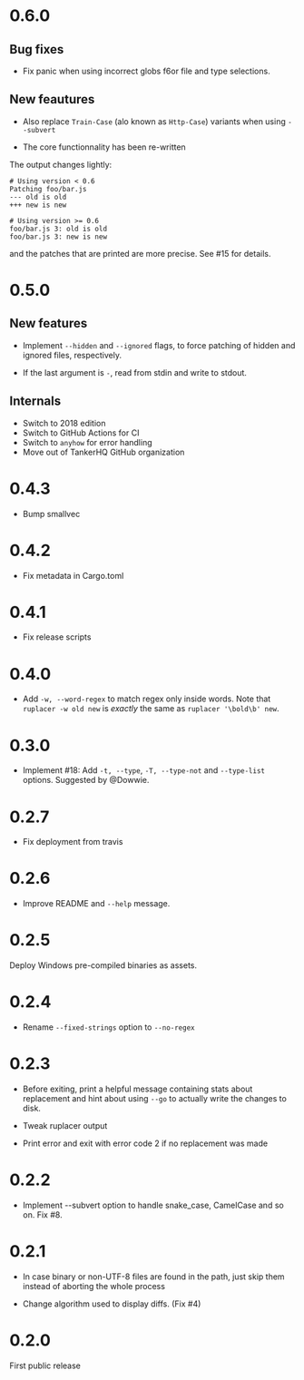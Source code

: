 # 0.6.0

## Bug fixes

* Fix panic when using incorrect globs f6or file and type selections.

## New feautures

* Also replace `Train-Case` (alo known as `Http-Case`) variants when using `--subvert`

* The core functionnality has been re-written

The output changes lightly:

```
# Using version < 0.6
Patching foo/bar.js
--- old is old
+++ new is new
```


```
# Using version >= 0.6
foo/bar.js 3: old is old
foo/bar.js 3: new is new
```

and the patches that are printed are more precise. See #15 for details.


# 0.5.0

## New features

* Implement `--hidden` and `--ignored` flags, to force patching of
  hidden and ignored files, respectively.

* If the last argument is `-`, read from stdin and write to stdout.

## Internals

* Switch to 2018 edition
* Switch to GitHub Actions for CI
* Switch to `anyhow` for error handling
* Move out of TankerHQ GitHub organization

# 0.4.3

* Bump smallvec

# 0.4.2

* Fix metadata in Cargo.toml

# 0.4.1

* Fix release scripts

# 0.4.0

* Add `-w, --word-regex` to match regex only inside words. Note that
  `ruplacer -w old new` is *exactly* the same as `ruplacer '\bold\b' new`.

# 0.3.0

* Implement #18: Add `-t, --type`, `-T, --type-not` and `--type-list` options. Suggested by @Dowwie.

# 0.2.7

* Fix deployment from travis

# 0.2.6

* Improve README and `--help` message.

# 0.2.5

Deploy Windows pre-compiled binaries as assets.

# 0.2.4

* Rename `--fixed-strings` option to `--no-regex`

# 0.2.3

* Before exiting, print a helpful message containing stats about replacement and hint about using `--go` to actually write the changes to disk.

* Tweak ruplacer output

* Print error and exit with error code 2 if no replacement was made

# 0.2.2

* Implement --subvert option to handle snake_case, CamelCase and so on. Fix #8.

# 0.2.1

* In case binary or non-UTF-8 files are found in the path, just skip them instead of
  aborting the whole process

* Change algorithm used to display diffs. (Fix #4)

# 0.2.0

First public release
